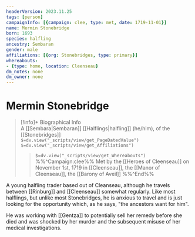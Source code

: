 ```yaml
---
headerVersion: 2023.11.25
tags: [person]
campaignInfo: [{campaign: clee, type: met, date: 1719-11-01}]
name: Mermin Stonebridge
born: 1693
species: halfling
ancestry: Sembaran
gender: male
affiliations: [{org: Stonebridges, type: primary}]
whereabouts:
- {type: home, location: Cleenseau}
dm_notes: none
dm_owner: none
---
```

# Mermin Stonebridge
>[!info]+ Biographical Info  
> A [[Sembara|Sembaran]] [[Halflings|halfling]] (he/him), of the [[Stonebridges]]  
> `$=dv.view("_scripts/view/get_PageDatedValue")`  
> `$=dv.view("_scripts/view/get_Affiliations")`  
>> `$=dv.view("_scripts/view/get_Whereabouts")`  
>> %%^Campaign:clee%% Met by the [[Heroes of Cleenseau]] on November 1st, 1719 in [[Cleenseau]], the [[Manor of Cleenseau]], the [[Barony of Aveil]] %%^End%%

A young halfling trader based out of Cleanseau, although he travels between [[Rinburg]] and [[Cleenseau]] somewhat regularly.  Like most halflings, but unlike most Stonebridges, he is anxious to travel and is just looking for the opportunity which, as he says, "the ancestors want for him".

He was working with [[Gentza]] to potentially sell her remedy before she died and was shocked by her murder and the subsequent misuse of her medical investigations.